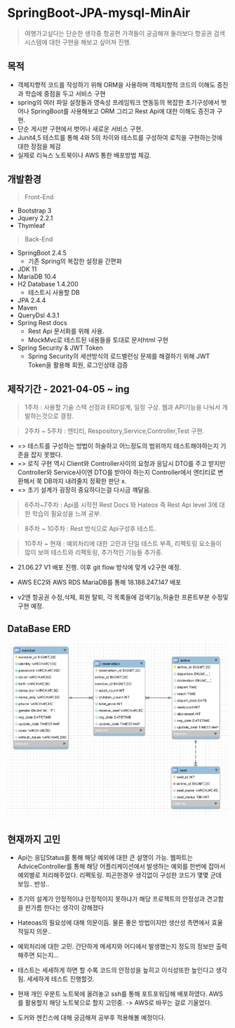 # SpringBoot-JPA-mysql-MinAir
 > 여행가고싶다는 단순한 생각중 항공편 가격들이 궁금해져 둘러보다 항공권 검색 시스템에 대한 구현을 해보고 싶어져 진행.
 
 ## 목적
 * 객체지향적 코드를 작성하기 위해 ORM을 사용하며 객체지향적 코드의 이해도 증진과 학습에 중점을 두고 서비스 구현
 * spring의 여러 파일 설정들과 영속성 프레임워크 연동등의 복잡한 초기구성에서 벗어나 SpringBoot를 사용해보고 ORM 그리고 Rest Api에 대한 이해도 증진과 구현.
 * 단순 게시판 구현에서 벗어나 새로운 서비스 구현.
 * Junit4,5 테스트를 통해 4와 5의 차이와 테스트를 구성하여 로직을 구현하는것에 대한 장점을 체감
 * 실제로 리눅스 노트북이나 AWS 통한 배포방법 체감.
 ## 개발환경
 > Front-End
  * Bootstrap 3
  * Jquery 2.2.1
  * Thymleaf
 > Back-End
  * SpringBoot 2.4.5
    * 기존 Spring의 복잡한 설정을 간편화
  * JDK 11
  * MariaDB 10.4
  * H2 Database 1.4.200
    * 테스트시 사용할 DB
  * JPA 2.4.4
  * Maven
  * QueryDsl 4.3.1
  * Spring Rest docs
    * Rest Api 문서화를 위해 사용. 
    * MockMvc로 테스트된 내용들을 토대로 문서html 구현 
  * Spring Security & JWT Token
    * Spring Security의 세션방식의 로드벨런싱 문제를 해결하기 위해 JWT Token을 활용해 회원, 로그인상태 검증
## 제작기간 - 2021-04-05 ~ ing
 > 1주차 : 사용할 기술 스택 선정과 ERD설계, 일정 구상. 웹과 API기능을 나눠서 개발하는것으로 결정.
 
 > 2주차 ~ 5주차 : 엔티티, Respository,Service,Controller,Test 구현. 
   * => 테스트를 구성하는 방법이 허술하고 어느정도의 범위까지 테스트해야하는지 기준을 잡지 못했다.
   * => 로직 구현 역시 Client와 Controller사이의 요청과 응답시 DTO를 주고 받지만 Controller와 Service사이엔 DTO를 받아야 하는지 Controller에서 
        엔티티로 변환해서 쭉 DB까지 내려줄지 정확한 판단 x.
   * => 초기 설계가 굉장히 중요하다는걸 다시금 꺠달음.
  
 > 6주차~7주차 : Api를 시작전 Rest Docs 와 Hateos 즉 Rest Api level 3에 대한 학습의 필요성을 느껴 공부.
 
 > 8주차 ~ 10주차 : Rest 방식으로 Api구성후 테스트.
 
 > 10주차 ~ 현재 : 예외처리에 대한 고민과 단일 테스트 부족, 리펙토링 요소들이 많이 보여 테스트와 리펙토링, 추가적인 기능들 추가중.

 * 21.06.27 V1 배포 진행. 이후 git flow 방식에 맞게 v2구현 예정.
 
 * AWS EC2와 AWS RDS MariaDB를 통해 18.188.247.147 배포
 
 * v2엔 항공권 수정,삭제, 회원 탈퇴, 각 목록들에 검색기능,허술한 프론트부분 수정및 구현 예정.
## DataBase ERD
<img src = "src/main/resources/static/images/minairErd.jpg" width="700" height="400">


## 현재까지 고민
 * Api는 응답Status를 통해 해당 예외에 대한 큰 설명이 가능. 웹파트는 AdviceController를 통해 해당 어플리케이션에서 발생하는 예외를 한번에 잡아서 예외별로 처리해주었다. 리펙토링. 피곤한경우 생각없이 구성한 코드가 몇몇 군데 보임.. 반성..  

 * 초기의 설계가 안정적이냐 안정적이지 못하냐가 해당 프로젝트의 안정성과 견고함을 판가름 한다는 생각이 강해졌다
 * Hateoas의 필요성에 대해 의문이듬. 물론 좋은 방법이지만 생산성 측면에서 효율적일지 의문..
 * 예외처리에 대한 고민. 간단하게 메세지와 어디에서 발생했는지 정도의 정보만 출력해주면 되는지...
 * 테스트는 세세하게 하면 할 수록 코드의 안정성을 높히고 이식성또한 높인다고 생각됨. 세세하게 테스트 진행할것.
 * 현재 개인 우분트 노트북에 올려놓고 ssh를 통해 포트포워딩해 배포하였다. AWS를 활용할지 해당 노트북으로 할지 고민중. -> AWS로 바꾸는 걸로 기울었다.
 * 도커와 젠킨스에 대해 궁금해져 공부후 적용해볼 예정이다.

